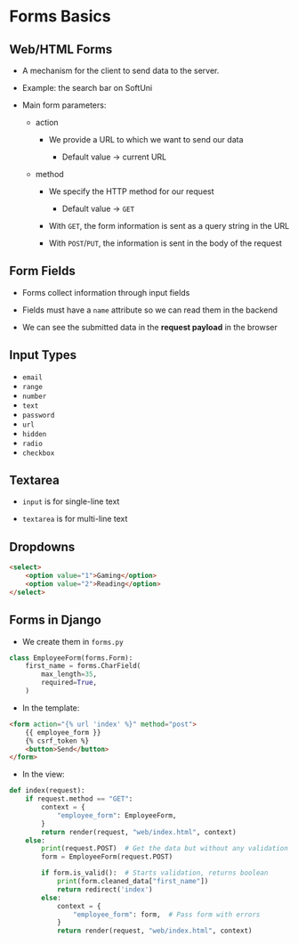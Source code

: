# Forms Basics

## Web/HTML Forms

-   A mechanism for the client to send data to the server.

-   Example: the search bar on SoftUni

-   Main form parameters:

    -   action

        -   We provide a URL to which we want to send our data

            -   Default value → current URL

    -   method

        -   We specify the HTTP method for our request

            -   Default value → `GET`

        -   With `GET`, the form information is sent as a query string in the URL

        -   With `POST`/`PUT`, the information is sent in the body of the request

## Form Fields

-   Forms collect information through input fields

-   Fields must have a `name` attribute so we can read them in the backend

-   We can see the submitted data in the **request payload** in the browser

## Input Types

-   `email`
-   `range`
-   `number`
-   `text`
-   `password`
-   `url`
-   `hidden`
-   `radio`
-   `checkbox`

## Textarea

-   `input` is for single-line text

-   `textarea` is for multi-line text

## Dropdowns

```html
<select>
    <option value="1">Gaming</option>
    <option value="2">Reading</option>
</select>
```

## Forms in Django

-   We create them in `forms.py`

```python
class EmployeeForm(forms.Form):
    first_name = forms.CharField(
        max_length=35,
        required=True,
    )
```

-   In the template:

```html
<form action="{% url 'index' %}" method="post">
    {{ employee_form }} 
    {% csrf_token %}
    <button>Send</button>
</form>
```

-   In the view:

```python
def index(request):
    if request.method == "GET":
        context = {
            "employee_form": EmployeeForm,
        }
        return render(request, "web/index.html", context)
    else:
        print(request.POST)  # Get the data but without any validation
        form = EmployeeForm(request.POST)

        if form.is_valid():  # Starts validation, returns boolean
            print(form.cleaned_data["first_name"])
            return redirect('index')
        else:
            context = {
                "employee_form": form,  # Pass form with errors
            }
            return render(request, "web/index.html", context)
```


